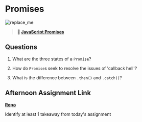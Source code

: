 # Promises

![replace_me](https://codeworks.blob.core.windows.net/public/assets/img/illustrations/placeholder.svg)

> **📖 [JavaScript Promises](https://codeworksacademy.com/fs-student-guide/resources/wk4/02-Promises)**

## Questions

1. What are the three states of a `Promise`?

2. How do `Promise`s seek to resolve the issues of 'callback hell'?

3. What is the difference between `.then()` and `.catch()`?

## Afternoon Assignment Link

**[Repo](https://github.com/iangrell/<ASSIGNMENT_REPO>)**

Identify at least 1 takeaway from today's assignment
